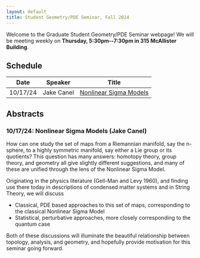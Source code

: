 ```yaml
---
layout: default
title: Student Geometry/PDE Seminar, Fall 2024
---
```


Welcome to the Graduate Student Geometry/PDE Seminar webpage! We will be meeting weekly on **Thursday, 5:30pm--7:30pm in 315 McAllister Building**. 

## Schedule

| Date | Speaker | Title |
| :----: | :--: | :--: |
| 10/17/24 | Jake Canel | [Nonlinear Sigma Models](#nonlinear-sigma-models) |

## Abstracts

### 10/17/24: Nonlinear Sigma Models (Jake Canel)

How can one study the set of maps from a Riemannian manifold, say the n-sphere, to a highly symmetric manifold, say either a Lie group or its quotients? This question has many answers: homotopy theory, group theory, and geometry all give slightly different suggestions, and many of these are unified through the lens of the Nonlinear Sigma Model.

Originating in the physics literature (Gell-Man and Levy 1960), and finding use there today in descriptions of condensed matter systems and in String Theory, we will discuss

 - Classical, PDE based approaches to this set of maps, corresponding to the classical Nonlinear Sigma Model
 - Statistical, perturbative approaches, more closely corresponding to the quantum case

Both of these discussions will illuminate the beautiful relationship between topology, analysis, and geometry, and hopefully provide motivation for this seminar going forward.
